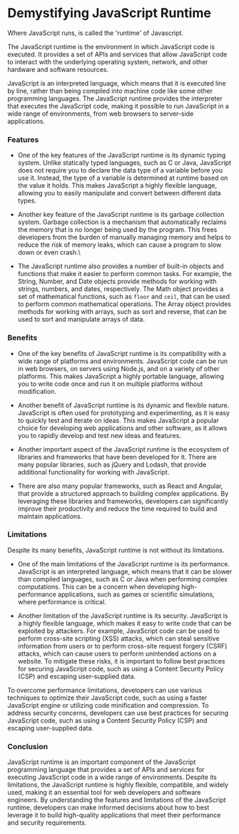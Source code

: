 # Demystifying JavaScript Runtime

Where JavaScript runs, is called the 'runtime' of Javascript.

The JavaScript runtime is the environment in which JavaScript code is executed. It provides a set of APIs and services that allow JavaScript code to interact with the underlying operating system, network, and other hardware and software resources.

JavaScript is an interpreted language, which means that it is executed line by line, rather than being compiled into machine code like some other programming languages. The JavaScript runtime provides the interpreter that executes the JavaScript code, making it possible to run JavaScript in a wide range of environments, from web browsers to server-side applications.

### Features

* One of the key features of the JavaScript runtime is its dynamic typing system. Unlike statically typed languages, such as C or Java, JavaScript does not require you to declare the data type of a variable before you use it. Instead, the type of a variable is determined at runtime based on the value it holds. This makes JavaScript a highly flexible language, allowing you to easily manipulate and convert between different data types.
    
* Another key feature of the JavaScript runtime is its garbage collection system. Garbage collection is a mechanism that automatically reclaims the memory that is no longer being used by the program. This frees developers from the burden of manually managing memory and helps to reduce the risk of memory leaks, which can cause a program to slow down or even crash.\\
    
* The JavaScript runtime also provides a number of built-in objects and functions that make it easier to perform common tasks. For example, the String, Number, and Date objects provide methods for working with strings, numbers, and dates, respectively. The Math object provides a set of mathematical functions, such as `floor` and `ceil`, that can be used to perform common mathematical operations. The Array object provides methods for working with arrays, such as sort and reverse, that can be used to sort and manipulate arrays of data.
    

### Benefits

* One of the key benefits of JavaScript runtime is its compatibility with a wide range of platforms and environments. JavaScript code can be run in web browsers, on servers using Node.js, and on a variety of other platforms. This makes JavaScript a highly portable language, allowing you to write code once and run it on multiple platforms without modification.
    
* Another benefit of JavaScript runtime is its dynamic and flexible nature. JavaScript is often used for prototyping and experimenting, as it is easy to quickly test and iterate on ideas. This makes JavaScript a popular choice for developing web applications and other software, as it allows you to rapidly develop and test new ideas and features.
    
* Another important aspect of the JavaScript runtime is the ecosystem of libraries and frameworks that have been developed for it. There are many popular libraries, such as jQuery and Lodash, that provide additional functionality for working with JavaScript.
    
* There are also many popular frameworks, such as React and Angular, that provide a structured approach to building complex applications. By leveraging these libraries and frameworks, developers can significantly improve their productivity and reduce the time required to build and maintain applications.
    

### Limitations

Despite its many benefits, JavaScript runtime is not without its limitations.

* One of the main limitations of the JavaScript runtime is its performance. JavaScript is an interpreted language, which means that it can be slower than compiled languages, such as C or Java when performing complex computations. This can be a concern when developing high-performance applications, such as games or scientific simulations, where performance is critical.
    
* Another limitation of the JavaScript runtime is its security. JavaScript is a highly flexible language, which makes it easy to write code that can be exploited by attackers. For example, JavaScript code can be used to perform cross-site scripting (XSS) attacks, which can steal sensitive information from users or to perform cross-site request forgery (CSRF) attacks, which can cause users to perform unintended actions on a website. To mitigate these risks, it is important to follow best practices for securing JavaScript code, such as using a Content Security Policy (CSP) and escaping user-supplied data.
    

To overcome performance limitations, developers can use various techniques to optimize their JavaScript code, such as using a faster JavaScript engine or utilizing code minification and compression. To address security concerns, developers can use best practices for securing JavaScript code, such as using a Content Security Policy (CSP) and escaping user-supplied data.

### Conclusion

JavaScript runtime is an important component of the JavaScript programming language that provides a set of APIs and services for executing JavaScript code in a wide range of environments. Despite its limitations, the JavaScript runtime is highly flexible, compatible, and widely used, making it an essential tool for web developers and software engineers. By understanding the features and limitations of the JavaScript runtime, developers can make informed decisions about how to best leverage it to build high-quality applications that meet their performance and security requirements.